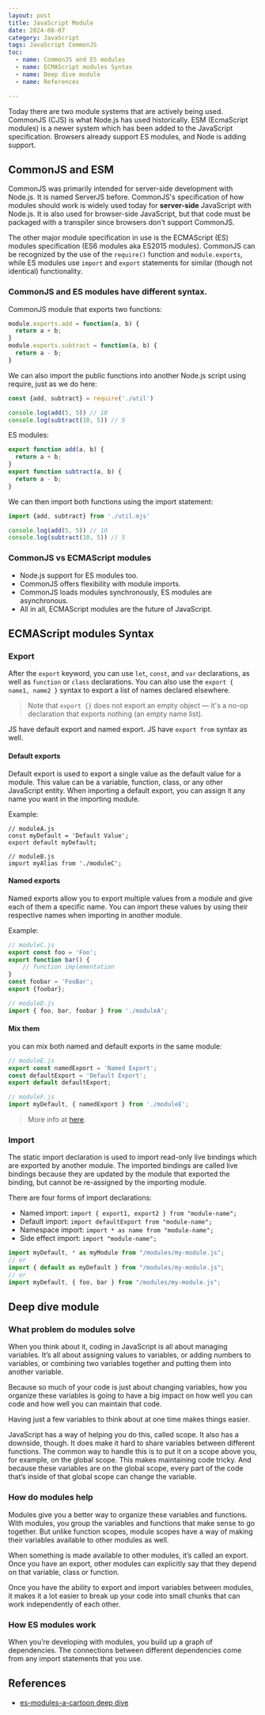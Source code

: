 ```yaml
---
layout: post
title: JavaScript Module
date: 2024-08-07
category: JavaScript
tags: JavaScript CommonJS
toc:
  - name: CommonJS and ES modules
  - name: ECMAScript modules Syntax
  - name: Deep dive module
  - name: References

---
```


Today there are two module systems that are actively being used. CommonJS (CJS) is what Node.js has used historically. ESM (EcmaScript modules) is a newer system which has been added to the JavaScript specification. Browsers already support ES modules, and Node is adding support.

## CommonJS and ESM

CommonJS was primarily intended for server-side development with Node.js. It is named ServerJS before.
CommonJS's specification of how modules should work is widely used today for **server-side** JavaScript with Node.js.
It is also used for browser-side JavaScript, but that code must be packaged with a transpiler since browsers don't support CommonJS. 

The other major module specification in use is the ECMAScript (ES) modules specification (ES6 modules aka ES2015 modules). CommonJS can be recognized by the use of the `require()` function and `module.exports`, while ES modules use `import` and `export` statements for similar (though not identical) functionality.

### CommonJS and ES modules have different syntax.
CommonJS module that exports two functions:
```js
module.exports.add = function(a, b) {
  return a + b;
} 
module.exports.subtract = function(a, b) {
  return a - b;
} 
```
We can also import the public functions into another Node.js script using require, just as we do here:
```js
const {add, subtract} = require('./util')

console.log(add(5, 5)) // 10
console.log(subtract(10, 5)) // 5
```

ES modules:
```js
export function add(a, b) {
  return a + b;
}
export function subtract(a, b) {
  return a - b;
}
```
We can then import both functions using the import statement:
```js
import {add, subtract} from './util.mjs'

console.log(add(5, 5)) // 10
console.log(subtract(10, 5)) // 5
```

### CommonJS vs ECMAScript modules
- Node.js support for ES modules too.
- CommonJS offers flexibility with module imports.
- CommonJS loads modules synchronously, ES modules are asynchronous.
- All in all, ECMAScript modules are the future of JavaScript.

## ECMAScript modules Syntax

### Export

After the `export` keyword, you can use `let`, `const`, and `var` declarations, as well as `function` or `class` declarations. You can also use the `export { name1, name2 }` syntax to export a list of names declared elsewhere. 

> Note that `export {}` does not export an empty object — it's a no-op declaration that exports nothing (an empty name list).

JS have default export and named export. JS have `export from` syntax as well.

#### Default exports
Default export is used to export a single value as the default value for a module. This value can be a variable, function, class, or any other JavaScript entity. When importing a default export, you can assign it any name you want in the importing module.

Example:
```JS
// moduleA.js
const myDefault = 'Default Value';
export default myDefault;

// moduleB.js
import myAlias from './moduleC';
```

#### Named exports
Named exports allow you to export multiple values from a module and give each of them a specific name. You can import these values by using their respective names when importing in another module.

Example:
```js
// moduleC.js
export const foo = 'Foo';
export function bar() {
    // function implementation
}
const foobar = 'FooBar';
export {foobar};

// moduleD.js
import { foo, bar, foobar } from './moduleA';
```

#### Mix them
you can mix both named and default exports in the same module:
```js
// moduleE.js
export const namedExport = 'Named Export';
const defaultExport = 'Default Export';
export default defaultExport;

// moduleF.js
import myDefault, { namedExport } from './moduleE';
```

> More info at [here](https://developer.mozilla.org/en-US/docs/Web/JavaScript/Reference/Statements/export).

### Import

The static import declaration is used to import read-only live bindings which are exported by another module. The imported bindings are called live bindings because they are updated by the module that exported the binding, but cannot be re-assigned by the importing module.

There are four forms of import declarations:

- Named import: `import { export1, export2 } from "module-name";`
- Default import: `import defaultExport from "module-name";`
- Namespace import: `import * as name from "module-name";`
- Side effect import: `import "module-name";`

```js
import myDefault, * as myModule from "/modules/my-module.js";
// or
import { default as myDefault } from "/modules/my-module.js";
// or
import myDefault, { foo, bar } from "/modules/my-module.js";
```

## Deep dive module

### What problem do modules solve
When you think about it, coding in JavaScript is all about managing variables. It’s all about assigning values to variables, or adding numbers to variables, or combining two variables together and putting them into another variable.

Because so much of your code is just about changing variables, how you organize these variables is going to have a big impact on how well you can code and how well you can maintain that code.

Having just a few variables to think about at one time makes things easier.

JavaScript has a way of helping you do this, called scope. It also has a downside, though. It does make it hard to share variables between different functions. The common way to handle this is to put it on a scope above you, for example, on the global scope. This makes maintaining code tricky. And because these variables are on the global scope, every part of the code that’s inside of that global scope can change the variable.

### How do modules help

Modules give you a better way to organize these variables and functions. With modules, you group the variables and functions that make sense to go together. But unlike function scopes, module scopes have a way of making their variables available to other modules as well. 

When something is made available to other modules, it’s called an export. Once you have an export, other modules can explicitly say that they depend on that variable, class or function.

Once you have the ability to export and import variables between modules, it makes it a lot easier to break up your code into small chunks that can work independently of each other. 

### How ES modules work

When you’re developing with modules, you build up a graph of dependencies. The connections between different dependencies come from any import statements that you use.

## References

- [es-modules-a-cartoon deep dive](https://hacks.mozilla.org/2018/03/es-modules-a-cartoon-deep-dive/)